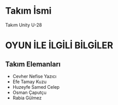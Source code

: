 # Takım İsmi
Takım Unity U-28
# OYUN İLE İLGİLİ BİLGİLER
## Takım Elemanları
- Cevher Nefise Yazıcı
- Efe Tamay Kuzu
- Huzeyfe Samed Celep
- Osman Çaputçu
- Rabia Gülmez
